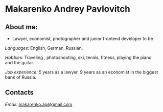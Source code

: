 # Makarenko Andrey Pavlovitch

## About me: 

* Lawyer, economist, photographer and junior frontend developer to be

*Languages:* English, German, Russian.

*Hobbies:* Traveling , photoshooting, ski, tennis, fitness, playing the piano and the guitar.

*Job experience:* 5 years as a lawyer, 9 years as an economist in the biggest bank of Russia.

## Contacts

*Email:* makarenko.ap@gmail.com






